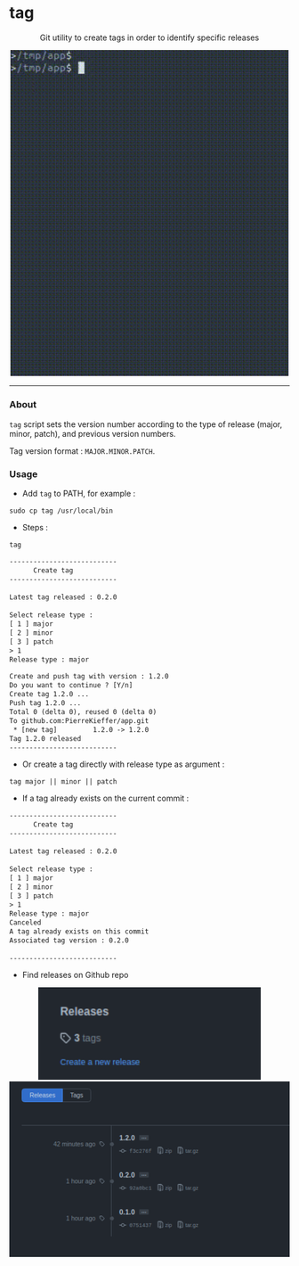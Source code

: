 # tag 
<div align="center">


Git utility to create tags in order to identify specific releases


<img src="./assets/tag_demo.gif" width="500" />


</div>

---


### About 
`tag` script sets the version number according to the type of release (major, minor, patch), and previous version numbers. 

Tag version format : `MAJOR.MINOR.PATCH`. 

### Usage
- Add `tag` to PATH, for example : 
```
sudo cp tag /usr/local/bin
```

- Steps : 
```
tag
```

```
---------------------------
      Create tag
---------------------------

Latest tag released : 0.2.0

Select release type :
[ 1 ] major
[ 2 ] minor
[ 3 ] patch
> 1
Release type : major
```

```
Create and push tag with version : 1.2.0
Do you want to continue ? [Y/n]
Create tag 1.2.0 ...
Push tag 1.2.0 ...
Total 0 (delta 0), reused 0 (delta 0)
To github.com:PierreKieffer/app.git
 * [new tag]         1.2.0 -> 1.2.0
Tag 1.2.0 released
---------------------------

```

- Or create a tag directly with release type as argument : 
```
tag major || minor || patch
```

- If a tag already exists on the current commit : 
```
---------------------------
      Create tag
---------------------------

Latest tag released : 0.2.0

Select release type :
[ 1 ] major
[ 2 ] minor
[ 3 ] patch
> 1
Release type : major
Canceled
A tag already exists on this commit
Associated tag version : 0.2.0

---------------------------
```

- Find releases on Github repo 

<div align="center">

<img src="./assets/releases_1.png" width="400" />



<img src="./assets/releases_2.png" width="600"/>

</div>




